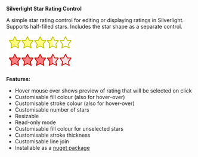 **Silverlight Star Rating Control**

A simple star rating control for editing or displaying ratings in Silverlight. Supports half-filled stars. Includes the star shape as a separate control.

![star rating control screenshot](https://github.com/markheath/silverlightstarrating/blob/master/Home_StarRating.PNG?raw=true)

**Features:**

* Hover mouse over shows preview of rating that will be selected on click
* Customisable fill colour (also for hover-over)
* Customisable stroke colour (also for hover-over)
* Customisable number of stars
* Resizable
* Read-only mode
* Customisable fill colour for unselected stars
* Customisable stroke thickness
* Customisable line join
* Installable as a [nuget package](http://nuget.org/List/Packages/MarkHeath.StarRating)
